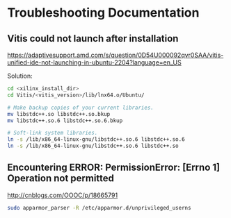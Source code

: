 # Troubleshooting Documentation

## Vitis could not launch after installation
https://adaptivesupport.amd.com/s/question/0D54U000092qvr0SAA/vitis-unified-ide-not-launching-in-ubuntu-2204?language=en_US

Solution:
```bash
cd <xilinx_install_dir>
cd Vitis/<vitis_version>/lib/lnx64.o/Ubuntu/

# Make backup copies of your current libraries.
mv libstdc++.so libstdc++.so.bkup
mv libstdc++.so.6 libstdc++.so.6.bkup

# Soft-link system libraries.
ln -s /lib/x86_64-linux-gnu/libstdc++.so.6 libstdc++.so.6
ln -s /lib/x86_64-linux-gnu/libstdc++.so.6 libstdc++.so

```

## Encountering ERROR: PermissionError: [Errno 1] Operation not permitted
http://cnblogs.com/OOOC/p/18665791
```bash
sudo apparmor_parser -R /etc/apparmor.d/unprivileged_userns
```
